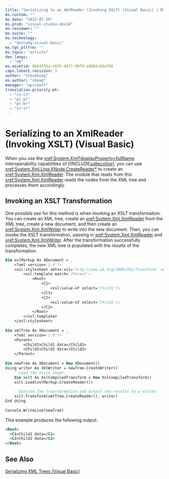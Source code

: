 ```yaml
---
title: "Serializing to an XmlReader (Invoking XSLT) (Visual Basic) | Microsoft Docs"
ms.custom: ""
ms.date: "2015-07-20"
ms.prod: "visual-studio-dev14"
ms.reviewer: ""
ms.suite: ""
ms.technology: 
  - "devlang-visual-basic"
ms.tgt_pltfrm: ""
ms.topic: "article"
dev_langs: 
  - "VB"
ms.assetid: 8b64f95a-e8f6-40f7-99f9-a8002c63af96
caps.latest.revision: 3
author: "stevehoag"
ms.author: "shoag"
manager: "wpickett"
translation.priority.mt: 
  - "cs-cz"
  - "pl-pl"
  - "pt-br"
  - "tr-tr"
---
```

# Serializing to an XmlReader (Invoking XSLT) (Visual Basic)
When you use the <xref:System.Xml?displayProperty=fullName> interoperability capabilities of [!INCLUDE[sqltecxlinq](../../../../csharp/programming-guide/concepts/linq/includes/sqltecxlinq_md.md)], you can use <xref:System.Xml.Linq.XNode.CreateReader*> to create an <xref:System.Xml.XmlReader>. The module that reads from this <xref:System.Xml.XmlReader> reads the nodes from the XML tree and processes them accordingly.  
  
## Invoking an XSLT Transformation  
 One possible use for this method is when invoking an XSLT transformation. You can create an XML tree, create an <xref:System.Xml.XmlReader> from the XML tree, create a new document, and then create an <xref:System.Xml.XmlWriter> to write into the new document. Then, you can invoke the XSLT transformation, passing in <xref:System.Xml.XmlReader> and <xref:System.Xml.XmlWriter>. After the transformation successfully completes, the new XML tree is populated with the results of the transformation.  
  
```vb  
Dim xslMarkup As XDocument = _  
    <?xml version='1.0'?>  
    <xsl:stylesheet xmlns:xsl='http://www.w3.org/1999/XSL/Transform' version='1.0'>  
        <xsl:template match='/Parent'>  
            <Root>  
                <C1>  
                    <xsl:value-of select='Child1'/>  
                </C1>  
                <C2>  
                    <xsl:value-of select='Child2'/>  
                </C2>  
            </Root>  
        </xsl:template>  
    </xsl:stylesheet>  
  
Dim xmlTree As XDocument = _  
    <?xml version='1.0'?>  
    <Parent>  
        <Child1>Child1 data</Child1>  
        <Child2>Child2 data</Child2>  
    </Parent>  
  
Dim newTree As XDocument = New XDocument()  
Using writer As XmlWriter = newTree.CreateWriter()  
    ' Load the style sheet.  
    Dim xslt As XslCompiledTransform = New XslCompiledTransform()  
    xslt.Load(xslMarkup.CreateReader())  
  
    ' Execute the transformation and output the results to a writer.  
    xslt.Transform(xmlTree.CreateReader(), writer)  
End Using  
  
Console.WriteLine(newTree)  
```  
  
 This example produces the following output:  
  
```xml  
<Root>  
  <C1>Child1 data</C1>  
  <C2>Child2 data</C2>  
</Root>  
```  
  
## See Also  
 [Serializing XML Trees (Visual Basic)](../../../../visual-basic/programming-guide/concepts/linq/serializing-xml-trees.md)